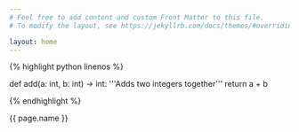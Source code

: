 ```yaml
---
# Feel free to add content and custom Front Matter to this file.
# To modify the layout, see https://jekyllrb.com/docs/themes/#overriding-theme-defaults

layout: home
---
```

{% highlight python linenos %}

def add(a: int, b: int) -> int:
    '''Adds two integers together'''
    return a + b

{% endhighlight %}

{{ page.name }}